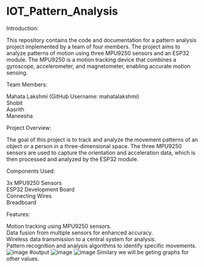 # IOT_Pattern_Analysis
Introduction:

This repository contains the code and documentation for a pattern analysis project implemented by a team of four members. The project aims to analyze patterns of motion using three MPU9250 sensors and an ESP32 module. The MPU9250 is a motion tracking device that combines a gyroscope, accelerometer, and magnetometer, enabling accurate motion sensing.

Team Members:

Mahata Lakshmi (GitHub Username: mahatalakshmi)<br/>
Shobit <br/>
Aasrith <br/>
Maneesha <br/>

Project Overview:

The goal of this project is to track and analyze the movement patterns of an object or a person in a three-dimensional space. The three MPU9250 sensors are used to capture the orientation and acceleration data, which is then processed and analyzed by the ESP32 module.

Components Used:

3x MPU9250 Sensors<br>
ESP32 Development Board<br>
Connecting Wires<br>
Breadboard <br>

Features:

Motion tracking using MPU9250 sensors.<br/>
Data fusion from multiple sensors for enhanced accuracy.<br/>
Wireless data transmission to a central system for analysis.<br/>
Pattern recognition and analysis algorithms to identify specific movements.<br/>
![image](https://github.com/mahatalakshmi/IOT_Pattern_Analysis/assets/91476640/57e7a6fe-878c-47e7-8a8f-4c14319e7089)
#output
![image](https://github.com/mahatalakshmi/IOT_Pattern_Analysis/assets/91476640/5c8cf395-f498-448f-97f4-5839331de9dc)
![image](https://github.com/mahatalakshmi/IOT_Pattern_Analysis/assets/91476640/051fb34b-d633-48b5-a21b-a22f2fc1170f)
Similary we will be geting graphs for other values.



